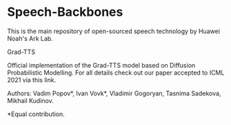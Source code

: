 # Speech-Backbones

This is the main repository of open-sourced speech technology by Huawei Noah's Ark Lab.


Grad-TTS

Official implementation of the Grad-TTS model based on Diffusion Probabilistic Modelling. For all details check out our paper accepted to ICML 2021 via this link.

Authors: Vadim Popov*, Ivan Vovk*, Vladimir Gogoryan, Tasnima Sadekova, Mikhail Kudinov.

*Equal contribution.
